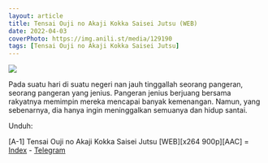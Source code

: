 ```yaml
---
layout: article
title: Tensai Ouji no Akaji Kokka Saisei Jutsu (WEB)
date: 2022-04-03
coverPhoto: https://img.anili.st/media/129190
tags: [Tensai Ouji no Akaji Kokka Saisei Jutsu]
---
```


![](https://img.anili.st/media/129190)

Pada suatu hari di suatu negeri nan jauh tinggallah seorang pangeran, seorang pangeran yang jenius.
Pangeran jenius berjuang bersama rakyatnya memimpin mereka mencapai banyak kemenangan.
Namun, yang sebenarnya, dia hanya ingin meninggalkan semuanya dan hidup santai.

Unduh:

[A-1] Tensai Ouji no Akaji Kokka Saisei Jutsu [WEB][x264 900p][AAC] = [Index](https://proyek.a-1ddl.workers.dev/0:/Musim%20Dingin%202022/%5BWEB%5D/%5BA-1%5D%20Tensai%20Ouji%20no%20Akaji%20Kokka%20Saisei%20Jutsu%20%5BWEB%5D%5Bx264%20900p%5D%5BAAC%5D/) - [Telegram](https://t.me/a1fansub/95)
